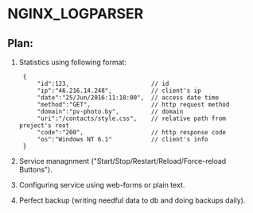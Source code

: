 # NGINX_LOGPARSER

## Plan:

1. Statistics using following format:

        {
            "id":123,                       // id
            "ip":"46.216.14.248",           // client's ip
            "date":"25/Jun/2016:11:18:00",  // access date time
            "method":"GET",                 // http request method
            "domain":"pv-photo.by",         // domain
            "uri":"/contacts/style.css",    // relative path from project's root
            "code":"200",                   // http response code
            "os":"Windows NT 6.1"           // client's info
        }

2. Service managnment ("Start/Stop/Restart/Reload/Force-reload Buttons").
3. Configuring service using web-forms or plain text.
4. Perfect backup (writing needful data to db and doing backups daily).


